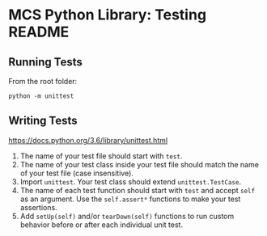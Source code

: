 # MCS Python Library: Testing README

## Running Tests

From the root folder:

```
python -m unittest
```

## Writing Tests

https://docs.python.org/3.6/library/unittest.html

1. The name of your test file should start with `test`.
2. The name of your test class inside your test file should match the name of your test file (case insensitive).
3. Import `unittest`. Your test class should extend `unittest.TestCase`.
4. The name of each test function should start with `test` and accept `self` as an argument. Use the `self.assert*` functions to make your test assertions.
5. Add `setUp(self)` and/or `tearDown(self)` functions to run custom behavior before or after each individual unit test.


